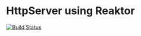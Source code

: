 # HttpServer using Reaktor

[![Build Status][build-status-image]][build-status]

[build-status-image]: https://travis-ci.org/reaktivity/reaktive-httpserver.java.svg?branch=develop
[build-status]: https://travis-ci.org/reaktivity/reaktive-httpserver.java
